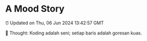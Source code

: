 # A Mood Story

⏰ Updated on Thu, 06 Jun 2024 13:42:57 GMT

💭 Thought: Koding adalah seni; setiap baris adalah goresan kuas.

